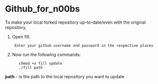 # Github_for_n00bs

To make your local forked repository up-to-date/even with the original repository,

1) Open fill:

        Enter your github username and password in the respective places

2) Now run the following commands:

	      chmod +x fill update
	      ./fill path


**path** - is the path to the local repository you want to update 
